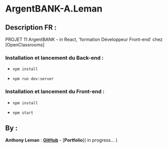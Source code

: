 # ArgentBANK-A.Leman

## Description FR :

PROJET 11 ArgentBANK - in React, 'formation Développeur Front-end' chez [OpenClassrooms]

### Installation et lancement du Back-end :

-   `npm install`

-   `npm run dev:server`

### Installation et lancement du Front-end :

-   `npm install`

-   `npm start`
   
## By :

**Anthony Leman** : [**GitHub**](https://github.com/LmAnthony) - [**Portfolio**]( in progress... )
